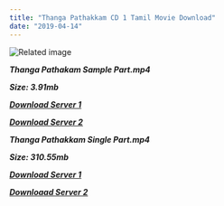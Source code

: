 ```yaml
---
title: "Thanga Pathakkam CD 1 Tamil Movie Download"
date: "2019-04-14"
---
```


![Related image](https://img.discogs.com/9_bi11mMEo--0JQJs1SD2z0tZz8=/fit-in/600x596/filters:strip_icc():format(jpeg):mode_rgb():quality(90)/discogs-images/R-9321902-1478554213-6010.jpeg.jpg)

**_Thanga Pathakam Sample Part.mp4_**

**_Size: 3.91mb_**

**_[Download Server 1](http://b5.wetransfer.vip/files/{169df08cb8e74ebadb8a44297cb1b6497cb77520eb9064bb3027e0e0c1bcc485}20Actor{169df08cb8e74ebadb8a44297cb1b6497cb77520eb9064bb3027e0e0c1bcc485}20Hits{169df08cb8e74ebadb8a44297cb1b6497cb77520eb9064bb3027e0e0c1bcc485}20Collection/Sivaji{169df08cb8e74ebadb8a44297cb1b6497cb77520eb9064bb3027e0e0c1bcc485}20Movies{169df08cb8e74ebadb8a44297cb1b6497cb77520eb9064bb3027e0e0c1bcc485}20Collections/Thanga{169df08cb8e74ebadb8a44297cb1b6497cb77520eb9064bb3027e0e0c1bcc485}20Pathakkam{169df08cb8e74ebadb8a44297cb1b6497cb77520eb9064bb3027e0e0c1bcc485}20CD1{169df08cb8e74ebadb8a44297cb1b6497cb77520eb9064bb3027e0e0c1bcc485}20(1974)/Thanga{169df08cb8e74ebadb8a44297cb1b6497cb77520eb9064bb3027e0e0c1bcc485}20Pathakkam{169df08cb8e74ebadb8a44297cb1b6497cb77520eb9064bb3027e0e0c1bcc485}20CD1{169df08cb8e74ebadb8a44297cb1b6497cb77520eb9064bb3027e0e0c1bcc485}20{169df08cb8e74ebadb8a44297cb1b6497cb77520eb9064bb3027e0e0c1bcc485}20Sample{169df08cb8e74ebadb8a44297cb1b6497cb77520eb9064bb3027e0e0c1bcc485}20HD.mp4)_**

**_[Download Server 2](http://b5.wetransfer.vip/files/{169df08cb8e74ebadb8a44297cb1b6497cb77520eb9064bb3027e0e0c1bcc485}20Actor{169df08cb8e74ebadb8a44297cb1b6497cb77520eb9064bb3027e0e0c1bcc485}20Hits{169df08cb8e74ebadb8a44297cb1b6497cb77520eb9064bb3027e0e0c1bcc485}20Collection/Sivaji{169df08cb8e74ebadb8a44297cb1b6497cb77520eb9064bb3027e0e0c1bcc485}20Movies{169df08cb8e74ebadb8a44297cb1b6497cb77520eb9064bb3027e0e0c1bcc485}20Collections/Thanga{169df08cb8e74ebadb8a44297cb1b6497cb77520eb9064bb3027e0e0c1bcc485}20Pathakkam{169df08cb8e74ebadb8a44297cb1b6497cb77520eb9064bb3027e0e0c1bcc485}20CD1{169df08cb8e74ebadb8a44297cb1b6497cb77520eb9064bb3027e0e0c1bcc485}20(1974)/Thanga{169df08cb8e74ebadb8a44297cb1b6497cb77520eb9064bb3027e0e0c1bcc485}20Pathakkam{169df08cb8e74ebadb8a44297cb1b6497cb77520eb9064bb3027e0e0c1bcc485}20CD1{169df08cb8e74ebadb8a44297cb1b6497cb77520eb9064bb3027e0e0c1bcc485}20{169df08cb8e74ebadb8a44297cb1b6497cb77520eb9064bb3027e0e0c1bcc485}20Sample{169df08cb8e74ebadb8a44297cb1b6497cb77520eb9064bb3027e0e0c1bcc485}20HD.mp4)_**

**_Thanga Pathakkam Single Part.mp4_**

**_Size: 310.55mb_**

**_[Download Server 1](http://b5.wetransfer.vip/files/{169df08cb8e74ebadb8a44297cb1b6497cb77520eb9064bb3027e0e0c1bcc485}20Actor{169df08cb8e74ebadb8a44297cb1b6497cb77520eb9064bb3027e0e0c1bcc485}20Hits{169df08cb8e74ebadb8a44297cb1b6497cb77520eb9064bb3027e0e0c1bcc485}20Collection/Sivaji{169df08cb8e74ebadb8a44297cb1b6497cb77520eb9064bb3027e0e0c1bcc485}20Movies{169df08cb8e74ebadb8a44297cb1b6497cb77520eb9064bb3027e0e0c1bcc485}20Collections/Thanga{169df08cb8e74ebadb8a44297cb1b6497cb77520eb9064bb3027e0e0c1bcc485}20Pathakkam{169df08cb8e74ebadb8a44297cb1b6497cb77520eb9064bb3027e0e0c1bcc485}20CD1{169df08cb8e74ebadb8a44297cb1b6497cb77520eb9064bb3027e0e0c1bcc485}20(1974)/Thanga{169df08cb8e74ebadb8a44297cb1b6497cb77520eb9064bb3027e0e0c1bcc485}20Pathakkam{169df08cb8e74ebadb8a44297cb1b6497cb77520eb9064bb3027e0e0c1bcc485}20CD1{169df08cb8e74ebadb8a44297cb1b6497cb77520eb9064bb3027e0e0c1bcc485}20{169df08cb8e74ebadb8a44297cb1b6497cb77520eb9064bb3027e0e0c1bcc485}20Single{169df08cb8e74ebadb8a44297cb1b6497cb77520eb9064bb3027e0e0c1bcc485}20Part{169df08cb8e74ebadb8a44297cb1b6497cb77520eb9064bb3027e0e0c1bcc485}20HD.mp4)_**

**_[Downloaad Server 2](http://b5.wetransfer.vip/files/{169df08cb8e74ebadb8a44297cb1b6497cb77520eb9064bb3027e0e0c1bcc485}20Actor{169df08cb8e74ebadb8a44297cb1b6497cb77520eb9064bb3027e0e0c1bcc485}20Hits{169df08cb8e74ebadb8a44297cb1b6497cb77520eb9064bb3027e0e0c1bcc485}20Collection/Sivaji{169df08cb8e74ebadb8a44297cb1b6497cb77520eb9064bb3027e0e0c1bcc485}20Movies{169df08cb8e74ebadb8a44297cb1b6497cb77520eb9064bb3027e0e0c1bcc485}20Collections/Thanga{169df08cb8e74ebadb8a44297cb1b6497cb77520eb9064bb3027e0e0c1bcc485}20Pathakkam{169df08cb8e74ebadb8a44297cb1b6497cb77520eb9064bb3027e0e0c1bcc485}20CD1{169df08cb8e74ebadb8a44297cb1b6497cb77520eb9064bb3027e0e0c1bcc485}20(1974)/Thanga{169df08cb8e74ebadb8a44297cb1b6497cb77520eb9064bb3027e0e0c1bcc485}20Pathakkam{169df08cb8e74ebadb8a44297cb1b6497cb77520eb9064bb3027e0e0c1bcc485}20CD1{169df08cb8e74ebadb8a44297cb1b6497cb77520eb9064bb3027e0e0c1bcc485}20{169df08cb8e74ebadb8a44297cb1b6497cb77520eb9064bb3027e0e0c1bcc485}20Single{169df08cb8e74ebadb8a44297cb1b6497cb77520eb9064bb3027e0e0c1bcc485}20Part{169df08cb8e74ebadb8a44297cb1b6497cb77520eb9064bb3027e0e0c1bcc485}20HD.mp4)_**
